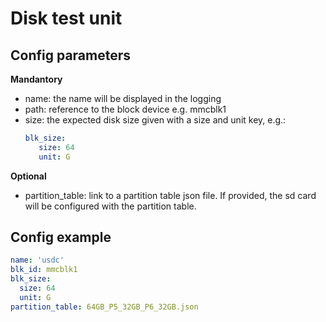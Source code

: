 # Disk test unit

## Config parameters

**Mandantory**
- name: the name will be displayed in the logging 
- path: reference to the block device e.g. mmcblk1
- size: the expected disk size given with a size and unit key, e.g.:
  ```yaml
  blk_size:
     size: 64
     unit: G 
    ```

**Optional**
- partition_table: link to a partition table json file. If provided, the sd card will be configured with the partition table. 

## Config example
```yaml
name: 'usdc'
blk_id: mmcblk1
blk_size:
  size: 64
  unit: G
partition_table: 64GB_P5_32GB_P6_32GB.json
```